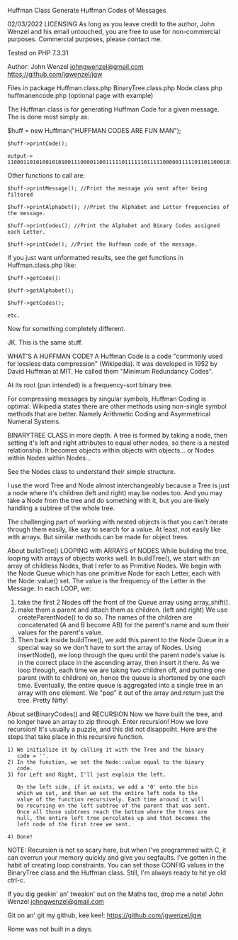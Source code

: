 Huffman Class
Generate Huffman Codes of Messages

02/03/2022
LICENSING
As long as you leave credit to the author, John Wenzel and his email untouched, 
you are free to use for non-commercial purposes. Commercial purposes, please contact me.

Tested on PHP 7.3.31

Author: John Wenzel johngwenzel@gmail.com
https://github.com/jgwenzel/jgw

Files in package
   Huffman.class.php
   BinaryTree.class.php
   Node.class.php
   huffmanencode.php (optional page with example)

The Huffman class is for generating Huffman Code for a given message.
The is done most simply as:

$huff = new Huffman("HUFFMAN CODES ARE FUN MAN");

    $huff->printCode();
 
    output-> 11000110101001010100111000011001111101111110111110000011111011011000101101100001010011100

Other functions to call are:

    $huff->printMessage(); //Print the message you sent after being filtered

    $huff->printAlphabet(); //Print the Alphabet and Letter frequencies of the message.

    $huff->printCodes(); //Print the Alphabet and Binary Codes assigned each Letter.

    $huff->printCode(); //Print the Huffman code of the message.

If you just want unformatted results, see the get functions in Huffman.class.php like:

    $huff->getCode():

    $huff->getAlphabet();

    $huff->getCodes();

    etc.

Now for something completely different.

JK. This is the same stuff.

WHAT'S A HUFFMAN CODE?
A Huffman Code is a code "commonly used for lossless data
compression" (Wikipedia). It was developed in 1952 by David
Huffman at MIT. He called them "Minimum Redundancy Codes".

At its root (pun intended) is a frequency-sort binary tree.

For compressing messages by singular symbols, Huffman Coding 
is optimal. Wikipedia states there are other methods
using non-single symbol methods that are better. Namely
Arithmetic Coding and Asymmetrical Numeral Systems. 

BINARYTREE CLASS in more depth.
A tree is formed by taking a node, then setting it's left
and right attributes to equal other nodes, so there is a nested
relationship. It becomes objects within objects with objects...
or Nodes within Nodes within Nodes...
 
See the Nodes class to understand their simple structure.
 
I use the word Tree and Node almost interchangeably because
a Tree is just a node where it's children (left and right) may
be nodes too. And you may take a Node from the tree and do
something with it, but you are likely handling a subtree of
the whole tree.

The challenging part of working with nested objects is that
you can't iterate through them easily, like say to search for
a value. At least, not easily like with arrays. But similar
methods can be made for object trees.

About buildTree() LOOPING with ARRAYS of NODES
While building the tree, looping with arrays of objects works
well. In buildTree(), we start with an array of childless Nodes,
that I refer to as Primitive Nodes. We begin with the Node Queue
which has one primitive Node for each Letter, each with the 
Node::value() set. The value is the frequency of the Letter in 
the Message. In each LOOP, we: 

   1) take the first 2 Nodes off the front of the Queue array
      using array_shift().
   2) make them a parent and attach them as children. (left and
      right) We use createParentNode() to do so. The names of
      the children are concatenated (A and B become AB) for the
      parent's name and sum their values for the parent's value.
   3) Then back inside buildTree(), we add this parent to the 
      Node Queue in a special way so we don't have to sort the
      array of Nodes. Using insertNode(), we loop through the queu
      until the parent node's value is in the correct place in 
      the ascending array, then insert it there. As we loop through,
      each time we are taking two children off, and putting one
      parent (with to children) on, hence the queue is shortened
      by one each time. Eventually, the entire queue is aggregated
      into a single tree in an array with one element. We "pop" it
      out of the array and return just the tree. Pretty Nifty!
     
About setBinaryCodes() and RECURSION
Now we have built the tree, and no longer have an array to
zip through. Enter recursion! How we love recursion! It's usually
a puzzle, and this did not disappoiht. Here are the steps that
take place in this recursive function.
 
    1) We initialize it by calling it with the Tree and the binary
       code = ''.
    2) In the function, we set the Node::value equal to the binary
       code.
    3) for Left and Right, I'll just explain the left.

       On the left side, if it exists, we add a '0' onto the bin
       which we set, and then we set the entire left node to the
       value of the function recursively. Each time around it will
       be recursing on the left subtree of the parent that was sent.
       Once all those subtrees reach the bottom where the trees are
       null, the entire left tree percolates up and that becomes the
       left node of the first tree we sent.

    4) Done!

NOTE:
Recursion is not so scary here, but when I've programmed with C, it can
overrun your memory quickly and give you segfaults. I've gotten in the
habit of creating loop constraints. You can set those CONFIG values in
the BinaryTree class and the Huffman class. Still, I'm always ready to hit 
ye old ctrl-c.
  


If you dig geekin' an' tweakin' out on the Maths too, drop me a note!
John Wenzel johngwenzel@gmail.com

Git on an' git my github, kee kee!: https://github.com/jgwenzel/jgw

Rome was not built in a days.
